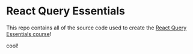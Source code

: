 # React Query Essentials

This repo contains all of the source code used to create the [React Query Essentials course](https://learn.tanstack.com/p/react-query-essentials)!

cool!
